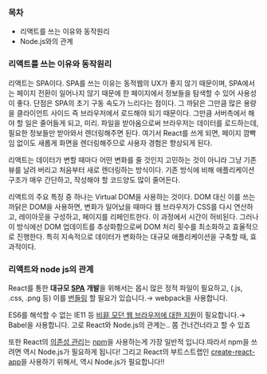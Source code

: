 ### 목차

- 리액트를 쓰는 이유와 동작원리
- Node.js와의 관계 
### 리액트를 쓰는 이유와 동작원리

 리액트는 SPA이다. SPA를 쓰는 이유는 동적웹의 UX가 좋지 않기 때문이며, SPA에서는 페이지 전환이 일어나지 않기 때문에 한 페이지에서 정보들을 탐색할 수 있어 사용성이 좋다. 단점은  SPA의 초기 구동 속도가 느리다는 점이다. 그 까닭은 그만큼 많은 용량을 클라이언트 사이드 즉 브라우저에서 로드해야 되기 때문이다. 그만큼 서버측에서 해야 할 일은 줄어들게 되고, 미리. 파일을 받아옴으로써 브라우저는 데이터를 로드하는데, 필요한 정보들만 받아와서 렌더링해주면 된다. 여기서 React를 쓰게 되면, 페이지 깜빡임 없이도 새롭게 화면을 렌더링해주므로 사용자 경험은 향상되게 된다.

 리액트는 데이터가 변할 때마다 어떤 변화를 줄 것인지 고민하는 것이 아니라 그냥 기존 뷰를 날려 버리고 처음부터 새로 렌더링하는 방식이다. 기존 방식에 비해 애플리케이션 구조가 매우 간단하고, 작성해야 할 코드양도 많이 줄어든다. 

 리액트의 주요 특징 중 하나는 Virtual DOM을 사용하는 것이다. DOM 대신 이를 쓰는 까닭은 DOM을 사용하면, 변화가 일어났을 때마다 웹 브라우저가 CSS를 다시 연산하고, 레이아웃을 구성하고, 페이지를 리페인트한다. 이 과정에서 시간이 허비된다. 그러나 이 방식에선 DOM 업데이트를 추상화함으로써 DOM 처리 횟수를 최소화하고 효율적으로 진행한다. 특히 지속적으로 데이터가 변화하는 대규모 애플리케이션을 구축할 때, 효과적이다. 

### 리액트와 node js의 관계

 React를 통한 **대규모 [SPA](https://ko.wikipedia.org/wiki/%EC%8B%B1%EA%B8%80_%ED%8E%98%EC%9D%B4%EC%A7%80_%EC%95%A0%ED%94%8C%EB%A6%AC%EC%BC%80%EC%9D%B4%EC%85%98) 개발**을 위해서는 몹시 많은 정적 파일이 필요하고, (.js, .css, .png 등) 이를 [번들링](https://docs.microsoft.com/en-us/aspnet/mvc/overview/performance/bundling-and-minification) 할 필요가 있습니다.→ webpack을 사용합니다. 

 ES6를 해석할 수 없는 IE11 등 [비非 모던 웹 브라우저에 대한 지원](https://www.w3schools.com/js/js_versions.asp)이 필요합니다.→ Babel을 사용합니다. 고로 React와 Node.js의 관계는.. 쫌 건너건너라고 할 수 있죠  

 또한 React의 [의존성 관리](https://devopedia.org/dependency-manager)는 [npm](https://www.npmjs.com/)을 사용하는게 가장 일반적 입니다.따라서 npm을 쓰려면 역시 Node.js가 필요하게 됩니다! 그리고 React의 부트스트랩인 [create-react-app](https://create-react-app.dev/)을 사용하기 위해서, 역시 Node.js가 필요합니다!!